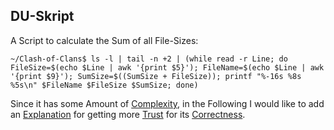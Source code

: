 ## DU-Skript

A Script to calculate the Sum of all File-Sizes:

```
~/Clash-of-Clans$ ls -l | tail -n +2 | (while read -r Line; do FileSize=$(echo $Line | awk '{print $5}'); FileName=$(echo $Line | awk '{print $9}'); SumSize=$((SumSize + FileSize)); printf "%-16s %8s %5s\n" $FileName $FileSize $SumSize; done)
```

Since it has some Amount of [Complexity](60013.md), in the Following I would like to add an [Explanation](60014.md) for getting more [Trust](60015.md) for its [Correctness](60016.md).

